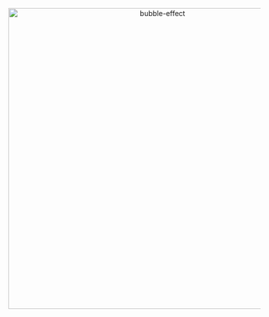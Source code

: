 <p align='center'>
  <img src='https://github.com/naiheyoung/naiheyoung.github.io/blob/main/images/bubble-effect.png?raw=true' alt='bubble-effect' width='600'/>
</p>